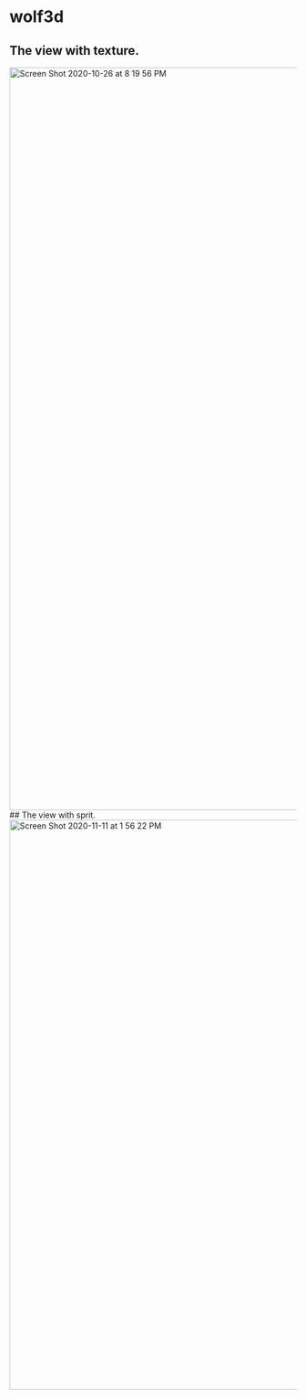# wolf3d
## The view with texture.
<img width="1302" alt="Screen Shot 2020-10-26 at 8 19 56 PM" src="https://user-images.githubusercontent.com/36737715/97218506-139f3b80-17c9-11eb-8827-40a28ccf4ec7.png">
## The view with sprit.

<img width="999" alt="Screen Shot 2020-11-11 at 1 56 22 PM" src="https://user-images.githubusercontent.com/36737715/98814251-b42a6800-2425-11eb-83b5-55472e956453.png">
